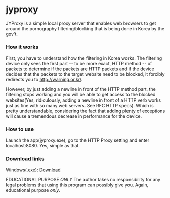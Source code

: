 jyproxy
=======

JYProxy is a simple local proxy server that enables web browsers to get around the pornography filtering/blocking that is being done in Korea by the gov't.

### How it works

First, you have to understand how the filtering in Korea works. The filtering device only sees the first part -- to be more exact, HTTP method -- of packets to determine if the packets are HTTP packets and if the device decides that the packets to the target website need to be blocked, it forcibly redirects you to http://warning.or.kr/.

However, by just adding a newline in front of the HTTP method part, the filtering stops working and you will be able to get access to the blocked websites(Yes, ridiculously, adding a newline in front of a HTTP verb works just as fine with so many web servers. See RFC HTTP specs). Which is pretty understandable, considering the fact that adding plenty of exceptions will cause a tremendous decrease in performance for the device.

### How to use

Launch the app(jyproxy.exe), go to the HTTP Proxy setting and enter localhost:8080. Yes, simple as that.

### Download links

Windows(.exe): [Download](https://dl.dropboxusercontent.com/u/20820651/jyproxy.exe)

EDUCATIONAL PURPOSE *ONLY* 
The author takes no responsibility for any legal problems that using this program can possibly give you. Again, educational purpose *only*.
